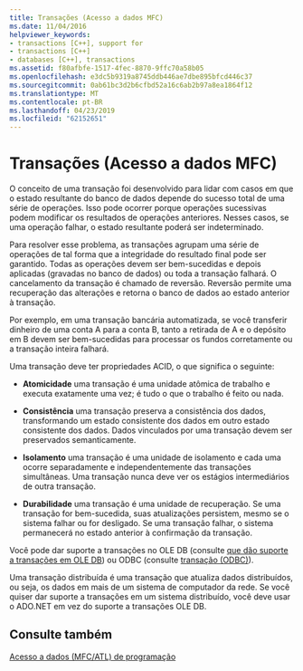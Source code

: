 ```yaml
---
title: Transações (Acesso a dados MFC)
ms.date: 11/04/2016
helpviewer_keywords:
- transactions [C++], support for
- transactions [C++]
- databases [C++], transactions
ms.assetid: f80afbfe-1517-4fec-8870-9ffc70a58b05
ms.openlocfilehash: e3dc5b9319a8745ddb446ae7dbe895bfcd446c37
ms.sourcegitcommit: 0ab61bc3d2b6cfbd52a16c6ab2b97a8ea1864f12
ms.translationtype: MT
ms.contentlocale: pt-BR
ms.lasthandoff: 04/23/2019
ms.locfileid: "62152651"
---
```

# <a name="transactions--mfc-data-access"></a>Transações (Acesso a dados MFC)

O conceito de uma transação foi desenvolvido para lidar com casos em que o estado resultante do banco de dados depende do sucesso total de uma série de operações. Isso pode ocorrer porque operações sucessivas podem modificar os resultados de operações anteriores. Nesses casos, se uma operação falhar, o estado resultante poderá ser indeterminado.

Para resolver esse problema, as transações agrupam uma série de operações de tal forma que a integridade do resultado final pode ser garantido. Todas as operações devem ser bem-sucedidas e depois aplicadas (gravadas no banco de dados) ou toda a transação falhará. O cancelamento da transação é chamado de reversão. Reversão permite uma recuperação das alterações e retorna o banco de dados ao estado anterior à transação.

Por exemplo, em uma transação bancária automatizada, se você transferir dinheiro de uma conta A para a conta B, tanto a retirada de A e o depósito em B devem ser bem-sucedidas para processar os fundos corretamente ou a transação inteira falhará.

Uma transação deve ter propriedades ACID, o que significa o seguinte:

- **Atomicidade** uma transação é uma unidade atômica de trabalho e executa exatamente uma vez; é tudo o que o trabalho é feito ou nada.

- **Consistência** uma transação preserva a consistência dos dados, transformando um estado consistente dos dados em outro estado consistente dos dados. Dados vinculados por uma transação devem ser preservados semanticamente.

- **Isolamento** uma transação é uma unidade de isolamento e cada uma ocorre separadamente e independentemente das transações simultâneas. Uma transação nunca deve ver os estágios intermediários de outra transação.

- **Durabilidade** uma transação é uma unidade de recuperação. Se uma transação for bem-sucedida, suas atualizações persistem, mesmo se o sistema falhar ou for desligado. Se uma transação falhar, o sistema permanecerá no estado anterior à confirmação da transação.

Você pode dar suporte a transações no OLE DB (consulte [que dão suporte a transações em OLE DB](../data/oledb/supporting-transactions-in-ole-db.md)) ou ODBC (consulte [transação (ODBC)](../data/odbc/transaction-odbc.md)).

Uma transação distribuída é uma transação que atualiza dados distribuídos, ou seja, os dados em mais de um sistema de computador da rede. Se você quiser dar suporte a transações em um sistema distribuído, você deve usar o ADO.NET em vez do suporte a transações OLE DB.

## <a name="see-also"></a>Consulte também

[Acesso a dados (MFC/ATL) de programação](../data/data-access-programming-mfc-atl.md)